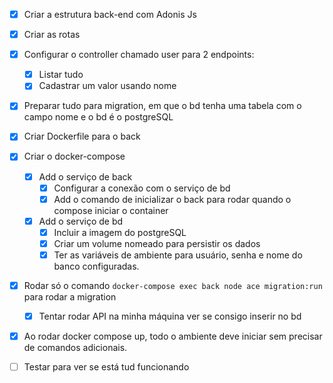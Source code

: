 - [x] Criar a estrutura back-end com Adonis Js
- [x] Criar as rotas
- [x] Configurar o controller chamado user para 2 endpoints:
    - [x] Listar tudo
    - [x] Cadastrar um valor usando nome
- [x] Preparar tudo para migration, em que o bd tenha uma tabela com o campo nome e o bd é o postgreSQL
- [x] Criar Dockerfile para o back
- [x] Criar o docker-compose
    - [x] Add o serviço de back
        - [x] Configurar a conexão com o serviço de bd
        - [x] Add o comando de inicializar o back para rodar quando o compose iniciar o container
    - [x] Add o serviço de bd
        - [x] Incluir a imagem do postgreSQL 
        - [x] Criar um volume nomeado para persistir os dados
        - [x] Ter as variáveis de ambiente para usuário, senha e nome do banco configuradas.
- [x] Rodar só o comando ```docker-compose exec back node ace migration:run``` para rodar a migration
    - [x] Tentar rodar API na minha máquina  ver se consigo inserir no bd
- [x] Ao rodar docker compose up, todo o ambiente deve iniciar sem precisar de comandos adicionais.
- [ ] Testar para ver se está tud funcionando

